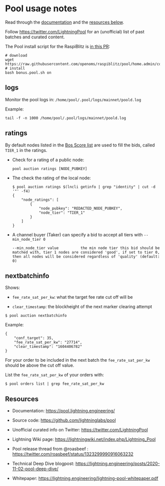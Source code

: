 # Pool usage notes

Read through the [documentation](https://pool.lightning.engineering/) and the [resources below](#resources).

Follow https://twitter.com/LightningPool for an (unofficial) list of past batches and curated content.

The Pool install script for the RaspiBlitz is [in this PR](https://github.com/rootzoll/raspiblitz/pull/1739):
```
# download
wget https://raw.githubusercontent.com/openoms/raspiblitz/pool/home.admin/config.scripts/bonus.pool.sh
# install
bash bonus.pool.sh on
```

## logs

Monitor the pool logs in:
`/home/pool/.pool/logs/mainnet/poold.log`

Example:  
```
tail -f -n 1000 /home/pool/.pool/logs/mainnet/poold.log
```

## ratings

By default nodes listed in the [Bos Score list](BosScore.md) are used to fill the bids, called `TIER_1` in the ratings.

* Check for a rating of a public node:
	```
	pool auction ratings [NODE_PUBKEY]
	```

* The check the rating of the local node:
	```
	$ pool auction ratings $(lncli getinfo | grep "identity" | cut -d '"' -f4)
	{
		"node_ratings": [
			{
				"node_pubkey": "REDACTED_NODE_PUBKEY",
				"node_tier": "TIER_1"
			}
		]
	}
	```

* A channel buyer (Taker) can specify a bid to accept all tiers with `--min_node_tier 0`

   ```
   --min_node_tier value          the min node tier this bid should be matched with, tier 1 nodes are considered 'good', if set to tier 0, then all nodes will be considered regardless of 'quality' (default: 0)
   ```


## nextbatchinfo

Shows:
* `fee_rate_sat_per_kw`: what the target fee rate cut off will be

* `clear_timestamp`: the blockheight of the next marker clearing attempt 

`$ pool auction nextbatchinfo`

Example:
```
{
	"conf_target": 35,
	"fee_rate_sat_per_kw": "27714",
	"clear_timestamp": "1604406782"
}

```
For your order to be included in the next batch the `fee_rate_sat_per_kw` should be above the cut off value.

List the `fee_rate_sat_per_kw` of your orders with:
```
$ pool orders list | grep fee_rate_sat_per_kw
```

## Resources

* Documentation: https://pool.lightning.engineering/

* Source code: https://github.com/lightninglabs/pool

* Unofficial curated info on Twitter: https://twitter.com/LightningPool

* Lightning Wiki page: https://lightningwiki.net/index.php/Lightning_Pool

* Pool release thread from @roasbeef : <https://twitter.com/roasbeef/status/1323299990916063232>

* Technical Deep Dive blogpost: <https://lightning.engineering/posts/2020-11-02-pool-deep-dive/>

* Whitepaper:  <https://lightning.engineering/lightning-pool-whitepaper.pdf>
